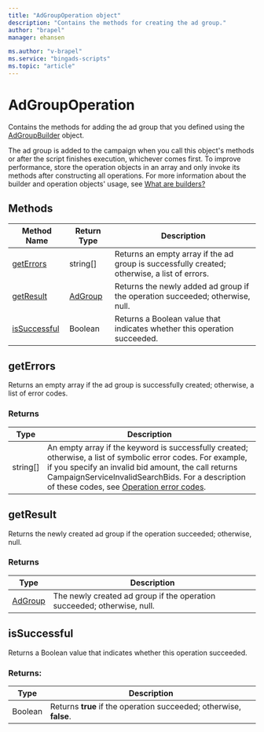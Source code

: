```yaml
---
title: "AdGroupOperation object"
description: "Contains the methods for creating the ad group."
author: "brapel"
manager: ehansen

ms.author: "v-brapel"
ms.service: "bingads-scripts"
ms.topic: "article"
---
```


# AdGroupOperation

Contains the methods for adding the ad group that you defined using the [AdGroupBuilder](./AdGroupBuilder.md) object.

The ad group is added to the campaign when you call this object's methods or after the script finishes execution, whichever comes first. To improve performance, store the operation objects in an array and only invoke its methods after constructing all operations. For more information about the builder and operation objects' usage, see [What are builders?](../concepts/builders.md)

## Methods
|Method Name|Return Type|Description|
|-|-|-
[getErrors](#geterrors)|string[]|Returns an empty array if the ad group is successfully created; otherwise, a list of errors.
[getResult](#getresult)|[AdGroup](./AdGroup.md)|Returns the newly added ad group if the operation succeeded; otherwise, null.
[isSuccessful](#issuccessful)|Boolean|Returns a Boolean value that indicates whether this operation succeeded.

## <a name="geterrors"></a>getErrors
Returns an empty array if the ad group is successfully created; otherwise, a list of error codes.

### Returns
|Type|Description|
|-|-
string[]|An empty array if the keyword is successfully created; otherwise, a list of symbolic error codes. For example, if you specify an invalid bid amount, the call returns CampaignServiceInvalidSearchBids. For a description of these codes, see [Operation error codes](/bingads/guides/operation-error-codes).

## <a name="getresult"></a>getResult
Returns the newly created ad group if the operation succeeded; otherwise, null.

### Returns
|Type|Description|
|-|-
[AdGroup](./AdGroup.md)|The newly created ad group if the operation succeeded; otherwise, null.

## <a name="issuccessful"></a>isSuccessful
Returns a Boolean value that indicates whether this operation succeeded.

### Returns:
|Type|Description|
|-|-
Boolean|Returns **true** if the operation succeeded; otherwise, **false**.

